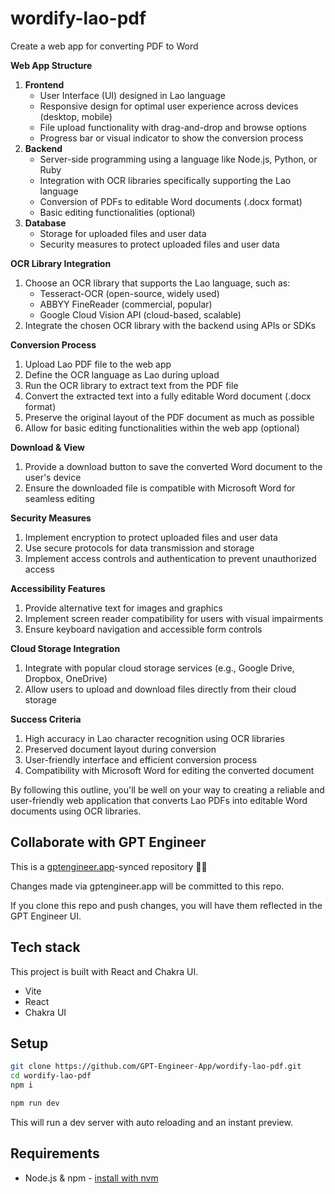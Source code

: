 # wordify-lao-pdf

Create a web app for converting PDF to Word

**Web App Structure**

1. **Frontend**
	* User Interface (UI) designed in Lao language
	* Responsive design for optimal user experience across devices (desktop, mobile)
	* File upload functionality with drag-and-drop and browse options
	* Progress bar or visual indicator to show the conversion process
2. **Backend**
	* Server-side programming using a language like Node.js, Python, or Ruby
	* Integration with OCR libraries specifically supporting the Lao language
	* Conversion of PDFs to editable Word documents (.docx format)
	* Basic editing functionalities (optional)
3. **Database**
	* Storage for uploaded files and user data
	* Security measures to protect uploaded files and user data

**OCR Library Integration**

1. Choose an OCR library that supports the Lao language, such as:
	* Tesseract-OCR (open-source, widely used)
	* ABBYY FineReader (commercial, popular)
	* Google Cloud Vision API (cloud-based, scalable)
2. Integrate the chosen OCR library with the backend using APIs or SDKs

**Conversion Process**

1. Upload Lao PDF file to the web app
2. Define the OCR language as Lao during upload
3. Run the OCR library to extract text from the PDF file
4. Convert the extracted text into a fully editable Word document (.docx format)
5. Preserve the original layout of the PDF document as much as possible
6. Allow for basic editing functionalities within the web app (optional)

**Download & View**

1. Provide a download button to save the converted Word document to the user's device
2. Ensure the downloaded file is compatible with Microsoft Word for seamless editing

**Security Measures**

1. Implement encryption to protect uploaded files and user data
2. Use secure protocols for data transmission and storage
3. Implement access controls and authentication to prevent unauthorized access

**Accessibility Features**

1. Provide alternative text for images and graphics
2. Implement screen reader compatibility for users with visual impairments
3. Ensure keyboard navigation and accessible form controls

**Cloud Storage Integration**

1. Integrate with popular cloud storage services (e.g., Google Drive, Dropbox, OneDrive)
2. Allow users to upload and download files directly from their cloud storage

**Success Criteria**

1. High accuracy in Lao character recognition using OCR libraries
2. Preserved document layout during conversion
3. User-friendly interface and efficient conversion process
4. Compatibility with Microsoft Word for editing the converted document

By following this outline, you'll be well on your way to creating a reliable and user-friendly web application that converts Lao PDFs into editable Word documents using OCR libraries.

## Collaborate with GPT Engineer

This is a [gptengineer.app](https://gptengineer.app)-synced repository 🌟🤖

Changes made via gptengineer.app will be committed to this repo.

If you clone this repo and push changes, you will have them reflected in the GPT Engineer UI.

## Tech stack

This project is built with React and Chakra UI.

- Vite
- React
- Chakra UI

## Setup

```sh
git clone https://github.com/GPT-Engineer-App/wordify-lao-pdf.git
cd wordify-lao-pdf
npm i
```

```sh
npm run dev
```

This will run a dev server with auto reloading and an instant preview.

## Requirements

- Node.js & npm - [install with nvm](https://github.com/nvm-sh/nvm#installing-and-updating)
